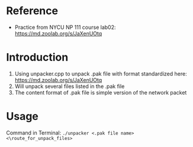 # Reference
* Practice from NYCU NP 111 course lab02: https://md.zoolab.org/s/JaXenUOtq

# Introduction
1. Using unpacker.cpp to unpack .pak file with format standardized here: https://md.zoolab.org/s/JaXenUOtq
2. Will unpack several files listed in the .pak file
3. The content format of .pak file is simple version of the network packet

# Usage
Command in Terminal:
```./unpacker <.pak file name> <\route_for_unpack_files>```